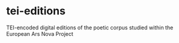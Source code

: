 # tei-editions
TEI-encoded digital editions of the poetic corpus studied within the European Ars Nova Project
